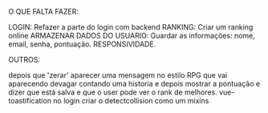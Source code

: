 O QUE FALTA FAZER:

LOGIN: Refazer a parte do login com backend
RANKING: Criar um ranking online
ARMAZENAR DADOS DO USUARIO: Guardar as informações: nome, email, senha, pontuação.
RESPONSIVIDADE.

OUTROS:

depois que 'zerar' aparecer uma mensagem no estilo RPG que vai aparecendo devagar contando uma historia e depois mostrar a pontuação e dizer que está salva e que o user pode ver o rank de melhores.
vue-toastification no login
criar o detectcollision como um mixins
